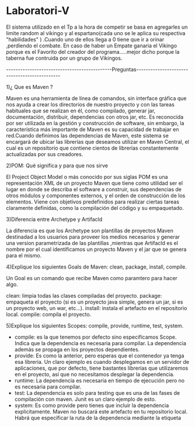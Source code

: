 # Laboratori-V
El sistema utilizado en el Tp a la hora de competir se basa en agregarles un limite random al vikingo y al espartano(cada uno se le aplica su respectiva "habilidades" ) .Cuando uno de ellos llega a 0 tiene que ir a orinar ,perdiendo el combate.
En caso de haber un Empate ganaria el Vikingo porque es el Favorito del creador del programa.....mejor dicho porque la taberna  fue contruida por un grupo de Vikingos. 

---------------------------------------------Preguntas---------------------------------------------


1)¿ Que es Maven ?

Maven es una herramienta de línea de comandos, sin interface gráfica que nos ayuda a crear los directorios de nuestro proyecto y con las tareas habituales que se realizan en él, como compilado, generar jar, documentación, distribuir, dependencias con otros jar, etc.
Es reconocida por ser utilizada en la gestión y construcción de software, sin embargo, la característica más importante de Maven es su capacidad de trabajar en red.Cuando definimos las dependencias de Maven, este sistema se encargará de ubicar las librerías que deseamos utilizar en Maven Central, el cual es un repositorio que contiene cientos de librerías constantemente actualizadas por sus creadores.

2)POM: Qué significa y para que nos sirve

El Project Object Model o más conocido por sus siglas POM es una representación XML de un proyecto Maven que tiene como utilidad ser el lugar en donde se describa el software a construir, sus dependencias de otros módulos y componentes externos, y el orden de construcción de los elementos. Viene con objetivos predefinidos para realizar ciertas tareas claramente definidas, como la compilación del código y su empaquetado.

3)Diferencia entre Archetype y Artifacld

La diferencia es que los Archetype son plantillas de proyectos Maven destinadad a los usuarios para proveer los medios necesarios y generar una version parametrizada de las plantillas
,mientras que ArtifacId es el nombre por el cual identificamos un proyecto Maven y el jar que se genera para el mismo.

4)Explique los siguientes Goals de Maven: clean, package, install, compile.

Un Goal es un comando que recibe Maven como paramtero para hacer algo.

clean: limpia todas las clases compiladas del proyecto.
package: empaqueta el proyecto (si es un proyecto java simple, genera un jar, si es un proyecto web, un war, etc…).
install: instala el artefacto en el repositorio local.
compile: compila el proyecto.


5)Explique los siguientes Scopes: compile, provide, runtime, test, system.

- compile: es la que tenemos por defecto sino especificamos Scope. Indica que la dependencia es necesaria para compilar. La dependencia además se propaga en los proyectos dependientes.
- provide: Es como la anterior, pero esperas que el contenedor ya tenga esa libreria. Un claro ejemplo es cuando desplegamos en un servidor de aplicaciones, que por defecto, tiene bastantes librerías que utilizaremos en el proyecto, así que no necesitamos desplegar la dependencia.
- runtime: La dependencia es necesaria en tiempo de ejecución pero no es necesaria para compilar.
- test: La dependencia es solo para testing que es una de las fases de compilación con maven. Junit es un claro ejemplo de esto.
- system: Es como provide pero tienes que incluir la dependencia explicitamente. Maven no buscará este artefacto en tu repositorio local. Habrá que especificar la ruta de la dependencia mediante la etiqueta
